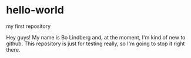 # hello-world
my first repository

Hey guys! My name is Bo Lindberg and, at the moment, I'm kind of new to github. This repository is just for testing really, so I'm going to stop it right there.
